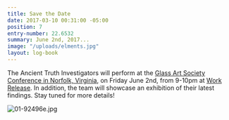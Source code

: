 ```yaml
---
title: Save the Date
date: 2017-03-10 00:31:00 -05:00
position: 7
entry-number: 22.6532
summary: June 2nd, 2017...
image: "/uploads/elments.jpg"
layout: log-book
---
```


The Ancient Truth Investigators will perform at the [Glass Art Society Conference in Norfolk, Virginia](https://www.glassart.org/2017travelvenuesattractions.html), on Friday June 2nd, from 9-10pm at [Work Release](http://workreleasenorfolk.com/). In addition, the team will showcase an exhibition of their latest findings. Stay tuned for more details!

![01-92496e.jpg](/uploads/01-92496e.jpg)